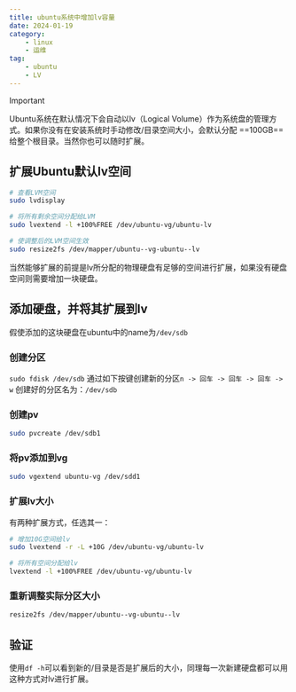 ```yaml
---
title: ubuntu系统中增加lv容量
date: 2024-01-19
category:
    - linux
    - 运维
tag: 
    - ubuntu
    - LV
---
```


> [!important]
> Ubuntu系统在默认情况下会自动以lv（Logical Volume）作为系统盘的管理方式。如果你没有在安装系统时手动修改/目录空间大小，会默认分配 ==100GB== 给整个根目录。当然你也可以随时扩展。

## 扩展Ubuntu默认lv空间

```zsh
# 查看LVM空间
sudo lvdisplay

# 将所有剩余空间分配给LVM
sudo lvextend -l +100%FREE /dev/ubuntu-vg/ubuntu-lv

# 使调整后的LVM空间生效
sudo resize2fs /dev/mapper/ubuntu--vg-ubuntu--lv
```

当然能够扩展的前提是lv所分配的物理硬盘有足够的空间进行扩展，如果没有硬盘空间则需要增加一块硬盘。

## 添加硬盘，并将其扩展到lv

假使添加的这块硬盘在ubuntu中的name为`/dev/sdb`

### 创建分区

`sudo fdisk /dev/sdb` 通过如下按键创建新的分区`n -> 回车 -> 回车 -> 回车 -> w`
创建好的分区名为：`/dev/sdb` 

### 创建pv

```bash
sudo pvcreate /dev/sdb1
```

### 将pv添加到vg

```bash
sudo vgextend ubuntu-vg /dev/sdd1
```

### 扩展lv大小

有两种扩展方式，任选其一：

```bash
# 增加10G空间给lv
sudo lvextend -r -L +10G /dev/ubuntu-vg/ubuntu-lv

# 将所有空间分配给lv
lvextend -l +100%FREE /dev/ubuntu-vg/ubuntu-lv
```

### 重新调整实际分区大小

```bash
resize2fs /dev/mapper/ubuntu--vg-ubuntu--lv
```

## 验证

使用`df -h`可以看到新的/目录是否是扩展后的大小，同理每一次新建硬盘都可以用这种方式对lv进行扩展。
